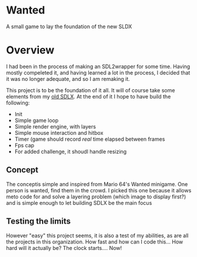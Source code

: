 # Wanted

A small game to lay the foundation of the new SLDX

# Overview

I had been in the process of making an SDL2wrapper for some time. Having mostly compeleted it, and having learned a lot in the process, I decided that it was no longer adequate, and so I am remaking it.

This project is to be the foundation of it all. It will of course take some elements from my [old SDLX](https://github.com/FlavorlessQuark/old_SDL_Tools).
At the end of it I hope to have build the following:
  - Init
  - Simple game loop
  - Simple render engine, with layers
  - Simple mouse interaction and hitbox
  - Timer (game should record *real* time elapsed between frames
  - Fps cap
  - For added challenge, it shoudl handle resizing

## Concept

The conceptis simple and inspired from Mario 64's Wanted minigame. One person is wanted, find them in the crowd. I picked this one because it allows meto code for and solve a layering problem (which image to display first?) and is simple enough to let building SDLX be the main focus

## Testing the limits

However "easy" this project seems, it is also a test of my abilities, as are all the projects in this organization. How fast and how can I code this... How hard will it actually be? The clock starts.... Now!
